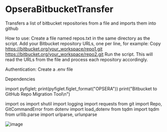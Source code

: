# OpseraBitbucketTransfer
Transfers a list of bitbucket repositories from a file and imports them into github

How to use:
Create a file named repos.txt in the same directory as the script.
Add your Bitbucket repository URLs, one per line, for example:
Copy
https://bitbucket.org/your_workspace/repo1.git
https://bitbucket.org/your_workspace/repo2.git
Run the script.
This will read the URLs from the file and process each repository accordingly.

Authentication:
Create a .env file



Dependencies

import pyfiglet; print(pyfiglet.figlet_format("OPSERA"))
print("Bitbucket to GitHub Repo Migration Tool\n")

import os
import shutil
import logging
import requests
from git import Repo, GitCommandError
from dotenv import load_dotenv
from tqdm import tqdm
from urllib.parse import urlparse, urlunparse

![image](https://github.com/user-attachments/assets/5c96b520-8852-466a-ac45-de2fcd0d7cb1)
